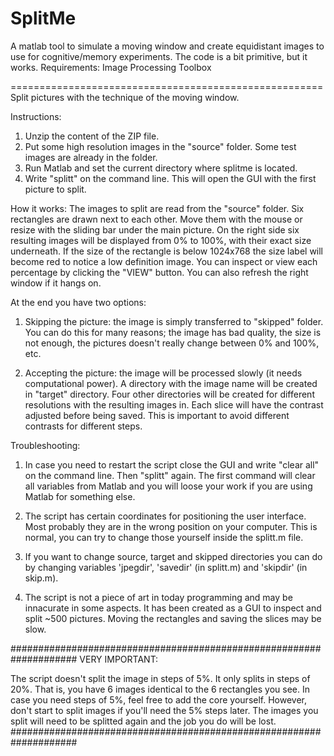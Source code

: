 SplitMe
=======


A matlab tool to simulate a moving window and create equidistant images to use for cognitive/memory experiments.
The code is a bit primitive, but it works.
Requirements: Image Processing Toolbox

======================================================
Split pictures with the technique of the moving window.

Instructions:

1. Unzip the content of the ZIP file.
2. Put some high resolution images in the "source" folder. Some test images are already in the folder.
3. Run Matlab and set the current directory where splitme is located.
4. Write "splitt" on the command line. This will open the GUI with the first picture to split.


How it works:
The images to split are read from the "source" folder.
Six rectangles are drawn next to each other.
Move them with the mouse or resize with the sliding bar under the main picture.
On the right side six resulting images will be displayed from 0% to 100%, with their exact size underneath.
If the size of the rectangle is below 1024x768 the size label will become red to notice a low definition image.
You can inspect or view each percentage by clicking the "VIEW" button.
You can also refresh the right window if it hangs on.

At the end you have two options:

1. Skipping the picture: the image is simply transferred to "skipped" folder. You can do this for many reasons; the image has bad quality, the size is not enough, the pictures doesn't really change between 0% and 100%, etc.

2. Accepting the picture: the image will be processed slowly (it needs computational power). A directory with the image name will be created in "target" directory. Four other directories will be created for different resolutions with the resulting images in. Each slice will have the contrast adjusted before being saved. This is important to avoid different contrasts for different steps.



Troubleshooting:
1. In case you need to restart the script close the GUI and write "clear all" on the command line. Then "splitt" again. The first command will clear all variables from Matlab and you will loose your work if you are using Matlab for something else.

2. The script has certain coordinates for positioning the user interface. Most probably they are in the wrong position on your computer. This is normal, you can try to change those yourself inside the splitt.m file.

3. If you want to change source, target and skipped directories you can do by changing variables 'jpegdir', 'savedir' (in splitt.m) and 'skipdir' (in skip.m).

4. The script is not a piece of art in today programming and may be innacurate in some aspects. It has been created as a GUI to inspect and split ~500 pictures. Moving the rectangles and saving the slices may be slow.


####################################################################
VERY IMPORTANT:

The script doesn't split the image in steps of 5%. It only splits in steps of 20%. That is, you have 6 images identical to the 6 rectangles you see. In case you need steps of 5%, feel free to add the core yourself. However, don't start to split images if you'll need the 5% steps later. The images you split will need to be splitted again and the job you do will be lost.
####################################################################
